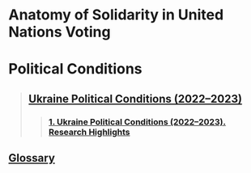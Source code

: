 # Anatomy of Solidarity in United Nations Voting
# Political Conditions
> ## [Ukraine Political Conditions (2022–2023)](https://sobolsky.github.io/upc)
>> ### [1. Ukraine Political Conditions (2022–2023). Research Highlights](https://sobolsky.github.io/upc/01)

## [Glossary](./glossary)

